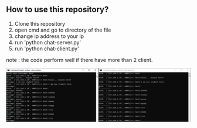 ## How to use this repository?

1. Clone this repository
2. open cmd and go to directory of the file
3. change ip address to your ip
4. run 'python chat-server.py'  
5. run 'python chat-client.py'

note : the code perform well if there have more than 2 client.

![alt text](<computer network1.PNG>)